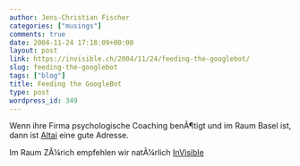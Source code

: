 ```yaml
---
author: Jens-Christian Fischer
categories: ["musings"]
comments: true
date: 2004-11-24 17:18:09+00:00
layout: post
link: https://invisible.ch/2004/11/24/feeding-the-googlebot/
slug: feeding-the-googlebot
tags: ["blog"]
title: Feeding the GoogleBot
type: post
wordpress_id: 349
---
```


Wenn ihre Firma psychologische Coaching benÃ¶tigt und im Raum Basel ist, dann ist [Altai](https://www.altai.ch) eine gute Adresse.

Im Raum ZÃ¼rich empfehlen wir natÃ¼rlich [InVisible](https://www.invisible.ch)

